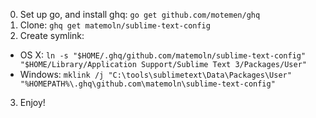0. Set up go, and install ghq: `go get github.com/motemen/ghq`
1. Clone: `ghq get matemoln/sublime-text-config`
2. Create symlink:
  - OS X: `ln -s "$HOME/.ghq/github.com/matemoln/sublime-text-config" "$HOME/Library/Application Support/Sublime Text 3/Packages/User"`
  - Windows: `mklink /j "C:\tools\sublimetext\Data\Packages\User" "%HOMEPATH%\.ghq\github.com\matemoln\sublime-text-config"`
3. Enjoy!
